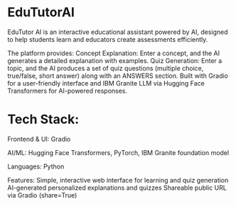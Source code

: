 # EduTutorAI
EduTutor AI is an interactive educational assistant powered by AI, designed to help students learn and educators create assessments efficiently. 

The platform provides:
Concept Explanation: Enter a concept, and the AI generates a detailed explanation with examples.
Quiz Generation: Enter a topic, and the AI produces a set of quiz questions (multiple choice, true/false, short answer) along with an ANSWERS section.
Built with Gradio for a user-friendly interface and IBM Granite LLM via Hugging Face Transformers for AI-powered responses.

# Tech Stack:

Frontend & UI: Gradio

AI/ML: Hugging Face Transformers, PyTorch, IBM Granite foundation model

Languages: Python

Features:
Simple, interactive web interface for learning and quiz generation
AI-generated personalized explanations and quizzes
Shareable public URL via Gradio (share=True)
